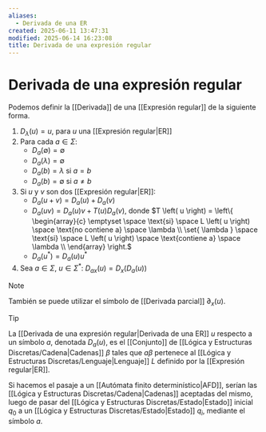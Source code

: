 ```yaml
---
aliases:
  - Derivada de una ER
created: 2025-06-11 13:47:31
modified: 2025-06-14 16:23:08
title: Derivada de una expresión regular
---
```


# Derivada de una expresión regular

Podemos definir la [[Derivada]] de una [[Expresión regular]] de la siguiente forma.

1. $D_\lambda \left( u \right) = u$, para $u$ una [[Expresión regular|ER]]
2. Para cada $a \in \Sigma$:
	- $D_a \left( \emptyset \right) = \emptyset$
	- $D_a \left( \lambda \right) = \emptyset$
	- $D_a \left( b \right) = \lambda$ si $a = b$
	- $D_a \left( b \right) = \emptyset$ si $a \neq b$
3. Si $u$ y $v$ son dos [[Expresión regular|ER]]:
	- $D_a \left( u + v \right) = D_a \left( u \right) + D_a \left( v \right)$
	- $D_a \left( uv \right) = D_a \left( u \right)v + T \left( u \right) D_a \left( v \right)$, donde $T \left( u \right) = \left\{ \begin{array}{c} \emptyset \space \text{si} \space L \left( u \right) \space \text{no contiene a} \space \lambda \\ \set{ \lambda } \space \text{si} \space L \left( u \right) \space \text{contiene a} \space \lambda \\ \end{array} \right.$
	- $D_a \left( u^* \right) = D_a \left( u \right) u^*$
4. Sea $a \in \Sigma$, $u \in \Sigma^*$: $D_{ax} \left( u \right) = D_x \left( D_a \left( u \right) \right)$

> [!note]
> También se puede utilizar el símbolo de [[Derivada parcial]] $\partial_x \left( u \right)$.

> [!tip]
> La [[Derivada de una expresión regular|Derivada de una ER]] $u$ respecto a un símbolo $a$, denotada $D_a \left( u \right)$, es el [[Conjunto]] de [[Lógica y Estructuras Discretas/Cadena|Cadenas]] $\beta$ tales que $a \beta$ pertenece al [[Lógica y Estructuras Discretas/Lenguaje|Lenguaje]] $L$ definido por la [[Expresión regular|ER]].
> 
> Si hacemos el pasaje a un [[Autómata finito determinístico|AFD]], serían las [[Lógica y Estructuras Discretas/Cadena|Cadenas]] aceptadas del mismo, luego de pasar del [[Lógica y Estructuras Discretas/Estado|Estado]] inicial $q_0$ a un [[Lógica y Estructuras Discretas/Estado|Estado]] $q_i$, mediante el símbolo $a$.
